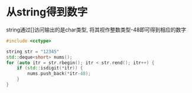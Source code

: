 # 从string得到数字

string通过[]访问输出的是char类型, 将其视作整数类型-48即可得到相应的数字

```c++
#include <cctype>

string str = "12345"
std::deque<short> nums();
for (auto itr = str.rbegin(); itr < str.rend(); itr++) {
    if (std::isdigit(*itr)) {
        nums.push_back(*itr-48);
    }
}
```
